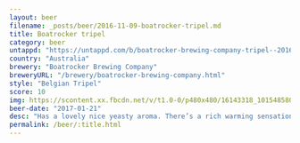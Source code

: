 ```yaml
---
layout: beer
filename: _posts/beer/2016-11-09-boatrocker-tripel.md
title: Boatrocker tripel
category: beer
untappd: "https://untappd.com/b/boatrocker-brewing-company-tripel--2016-/1655630"
country: "Australia"
brewery: "Boatrocker Brewing Company"
breweryURL: "/brewery/boatrocker-brewing-company.html"
style: "Belgian Tripel"
score: 10
img: https://scontent.xx.fbcdn.net/v/t1.0-0/p480x480/16143318_10154858019488745_7361016964513483944_n.jpg?_nc_cat=103&_nc_ht=scontent.xx&oh=fe59fd317e28251bcc6dc9b58a272ef9&oe=5D7F15A3
beer-date: "2017-01-21"
desc: "Has a lovely nice yeasty aroma. There’s a rich warming sensation as you drink combined with a rich full flavour that is exactly what I expect from a tripel. Absolutely no harshness despite the high percentage and barely any perceptible bitterness"
permalink: /beer/:title.html
---
```

